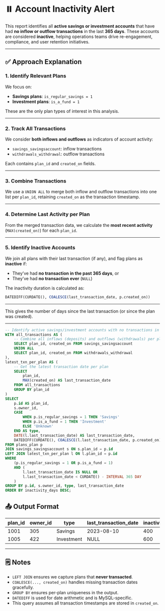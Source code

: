 # ⏸️ Account Inactivity Alert

This report identifies all **active savings or investment accounts** that have had **no inflow or outflow transactions** in the last **365 days**. These accounts are considered **inactive**, helping operations teams drive re-engagement, compliance, and user retention initiatives.

---

## ✅ Approach Explanation

### 1. Identify Relevant Plans

We focus on:
- **Savings plans**: `is_regular_savings = 1`
- **Investment plans**: `is_a_fund = 1`

These are the only plan types of interest in this analysis.

---

### 2. Track All Transactions

We consider **both inflows and outflows** as indicators of account activity:
- `savings_savingsaccount`: inflow transactions
- `withdrawals_withdrawal`: outflow transactions

Each contains `plan_id` and `created_on` fields.

---

### 3. Combine Transactions

We use a `UNION ALL` to merge both inflow and outflow transactions into one list per `plan_id`, retaining `created_on` as the transaction timestamp.

---

### 4. Determine Last Activity per Plan

From the merged transaction data, we calculate the **most recent activity** (`MAX(created_on)`) for each `plan_id`.

---

### 5. Identify Inactive Accounts

We join all plans with their last transaction (if any), and flag plans as **inactive** if:
- They’ve had **no transaction in the past 365 days**, or
- They’ve had **no transaction ever** (`NULL`)

The inactivity duration is calculated as:

```sql
DATEDIFF(CURDATE(), COALESCE(last_transaction_date, p.created_on))
```


---

This gives the number of days since the last transaction (or since the plan was created).

---


```sql
-- Identify active savings/investment accounts with no transactions in the last 365 days
WITH all_transactions AS (
    -- Combine all inflows (deposits) and outflows (withdrawals) per plan
    SELECT plan_id, created_on FROM savings_savingsaccount
    UNION ALL
    SELECT plan_id, created_on FROM withdrawals_withdrawal
),
latest_txn_per_plan AS (
    -- Get the latest transaction date per plan
    SELECT 
        plan_id,
        MAX(created_on) AS last_transaction_date
    FROM all_transactions
    GROUP BY plan_id
)
SELECT 
    p.id AS plan_id,
    s.owner_id,
    CASE
        WHEN p.is_regular_savings = 1 THEN 'Savings'
        WHEN p.is_a_fund = 1 THEN 'Investment'
        ELSE 'Unknown'
    END AS type,
    DATE(l.last_transaction_date) AS last_transaction_date,
    DATEDIFF(CURDATE(), COALESCE(l.last_transaction_date, p.created_on)) AS inactivity_days
FROM plans_plan p
JOIN savings_savingsaccount s ON s.plan_id = p.id
LEFT JOIN latest_txn_per_plan l ON l.plan_id = p.id
WHERE 
    (p.is_regular_savings = 1 OR p.is_a_fund = 1)
    AND (
        l.last_transaction_date IS NULL OR 
        l.last_transaction_date < CURDATE() - INTERVAL 365 DAY
    )
GROUP BY p.id, s.owner_id, type, last_transaction_date
ORDER BY inactivity_days DESC;
```


## 📤 Output Format

| plan_id | owner_id | type       | last_transaction_date | inactivity_days |
|---------|----------|------------|------------------------|------------------|
| 1001    | 305      | Savings    | 2023-08-10             | 400              |
| 1005    | 422      | Investment | NULL                   | 600              |

---

## 🗒️ Notes

- `LEFT JOIN` ensures we capture plans that **never transacted**.
- `COALESCE(..., created_on)` handles missing transaction dates gracefully.
- `GROUP BY` ensures per-plan uniqueness in the output.
- `DATEDIFF` is used for date arithmetic and is MySQL-specific.
- This query assumes all transaction timestamps are stored in `created_on`.

